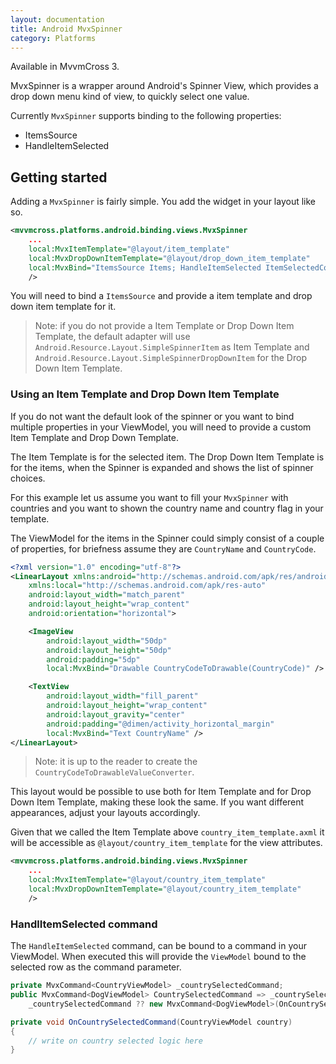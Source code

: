 ```yaml
---
layout: documentation
title: Android MvxSpinner
category: Platforms
---
```


Available in MvvmCross 3.

MvxSpinner is a wrapper around Android's Spinner View, which provides a drop down menu kind of view, to quickly select one value.

Currently `MvxSpinner` supports binding to the following properties:
- ItemsSource
- HandleItemSelected

## Getting started

Adding a `MvxSpinner` is fairly simple. You add the widget in your layout like so.

```xml
<mvvmcross.platforms.android.binding.views.MvxSpinner
    ...
    local:MvxItemTemplate="@layout/item_template"
    local:MvxDropDownItemTemplate="@layout/drop_down_item_template"
    local:MvxBind="ItemsSource Items; HandleItemSelected ItemSelectedCommand"
    />
```

You will need to bind a `ItemsSource` and provide a item template and drop down item template for it.

> Note: if you do not provide a Item Template or Drop Down Item Template, the default adapter will use `Android.Resource.Layout.SimpleSpinnerItem` as Item Template and `Android.Resource.Layout.SimpleSpinnerDropDownItem` for the Drop Down Item Template.

### Using an Item Template and Drop Down Item Template

If you do not want the default look of the spinner or you want to bind multiple properties in your ViewModel, you will need to provide a custom Item Template and Drop Down Template.

The Item Template is for the selected item. The Drop Down Item Template is for the items, when the Spinner is expanded and shows the list of spinner choices.

For this example let us assume you want to fill your `MvxSpinner` with countries and you want to shown the country name and country flag in your template.

The ViewModel for the items in the Spinner could simply consist of a couple of properties, for briefness assume they are `CountryName` and `CountryCode`.

```xml
<?xml version="1.0" encoding="utf-8"?>
<LinearLayout xmlns:android="http://schemas.android.com/apk/res/android"
    xmlns:local="http://schemas.android.com/apk/res-auto"
    android:layout_width="match_parent"
    android:layout_height="wrap_content"
    android:orientation="horizontal">

    <ImageView
        android:layout_width="50dp"
        android:layout_height="50dp"
        android:padding="5dp"
        local:MvxBind="Drawable CountryCodeToDrawable(CountryCode)" />

    <TextView
        android:layout_width="fill_parent"
        android:layout_height="wrap_content"
        android:layout_gravity="center"
        android:padding="@dimen/activity_horizontal_margin"
        local:MvxBind="Text CountryName" />
</LinearLayout>
```

> Note: it is up to the reader to create the `CountryCodeToDrawableValueConverter`.

This layout would be possible to use both for Item Template and for Drop Down Item Template, making these look the same. If you want different appearances, adjust your layouts accordingly.

Given that we called the Item Template above `country_item_template.axml` it will be accessible as `@layout/country_item_template` for the view attributes.

```xml
<mvvmcross.platforms.android.binding.views.MvxSpinner
    ...
    local:MvxItemTemplate="@layout/country_item_template"
    local:MvxDropDownItemTemplate="@layout/country_item_template"
    />
```

### HandlItemSelected command

The `HandleItemSelected` command, can be bound to a command in your ViewModel. When executed this will provide the `ViewModel` bound to the selected row as the command parameter.

```csharp
private MvxCommand<CountryViewModel> _countrySelectedCommand;
public MvxCommand<DogViewModel> CountrySelectedCommand => _countrySelectedCommand = 
    _countrySelectedCommand ?? new MvxCommand<DogViewModel>(OnCountrySelectedCommand);

private void OnCountrySelectedCommand(CountryViewModel country)
{
    // write on country selected logic here
}
```
